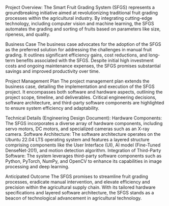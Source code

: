 Project Overview:
The Smart Fruit Grading System (SFGS) represents a groundbreaking initiative aimed at revolutionizing traditional fruit grading processes within the agricultural industry. By integrating cutting-edge technology, including computer vision and machine learning, the SFGS automates the grading and sorting of fruits based on parameters like size, ripeness, and quality.

Business Case
The business case advocates for the adoption of the SFGS as the preferred solution for addressing the challenges in manual fruit grading. It outlines significant efficiency gains, cost reductions, and long-term benefits associated with the SFGS. Despite initial high investment costs and ongoing maintenance expenses, the SFGS promises substantial savings and improved productivity over time.

Project Management Plan
The project management plan extends the business case, detailing the implementation and execution of the SFGS project. It encompasses both software and hardware aspects, outlining the project scope, timeline, and deliverables. Critical engineering decisions, software architecture, and third-party software components are highlighted to ensure system efficiency and adaptability.

Technical Details (Engineering Design Document):
Hardware Components: The SFGS incorporates a diverse array of hardware components, including servo motors, DC motors, and specialized cameras such as an X-ray camera.
Software Architecture: The software architecture operates on the Ubuntu 22.04 LTS operating system and features a layered structure comprising components like the User Interface (UI), AI model (Fine-Tuned DenseNet-201), and motion detection algorithm.
Integration of Third-Party Software: The system leverages third-party software components such as Python, PyTorch, NumPy, and OpenCV to enhance its capabilities in image processing and deep learning.

Anticipated Outcome
The SFGS promises to streamline fruit grading processes, eradicate manual intervention, and elevate efficiency and precision within the agricultural supply chain. With its tailored hardware specifications and layered software architecture, the SFGS stands as a beacon of technological advancement in agricultural technology.
